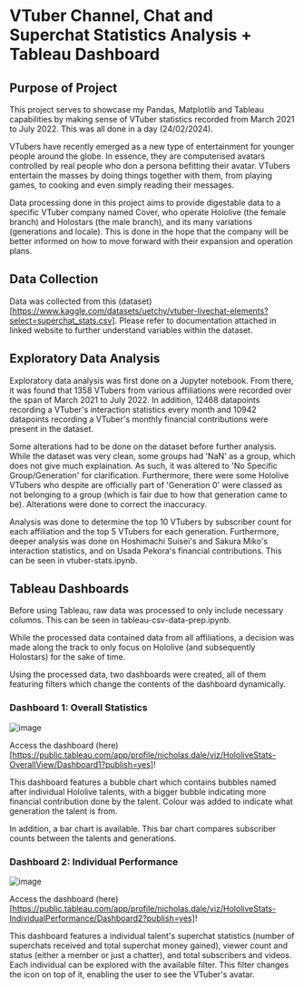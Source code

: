 # VTuber Channel, Chat and Superchat Statistics Analysis + Tableau Dashboard

## Purpose of Project
This project serves to showcase my Pandas, Matplotlib and Tableau capabilities by making sense
of VTuber statistics recorded from March 2021 to July 2022. This was all done in a day (24/02/2024).

VTubers have recently emerged as a new type of entertainment for younger people around the
globe. In essence, they are computerised avatars controlled by real people who don a persona
befitting their avatar. VTubers entertain the masses by doing things together with them, from
playing games, to cooking and even simply reading their messages.

Data processing done in this project aims to provide digestable data to a specific VTuber company named
Cover, who operate Hololive (the female branch) and Holostars (the male branch), and its many
variations (generations and locale). This is done in the hope that the company will be better
informed on how to move forward with their expansion and operation plans.

## Data Collection
Data was collected from this (dataset)[https://www.kaggle.com/datasets/uetchy/vtuber-livechat-elements?select=superchat_stats.csv]. Please refer to documentation attached in linked website to further understand variables within the dataset.

## Exploratory Data Analysis
Exploratory data analysis was first done on a Jupyter notebook. From there, it was found that 1358 VTubers from various affiliations were recorded over the span of March 2021 to July 2022.
In addition, 12468 datapoints recording a VTuber's interaction statistics every month and 10942 datapoints recording a VTuber's monthly financial contributions were present in the dataset.

Some alterations had to be done on the dataset before further analysis. While the dataset was very clean, some groups had 'NaN' as a group, which does not give much explaination. As such,
it was altered to 'No Specific Group/Generation' for clarification. Furthermore, there were some Hololive VTubers who despite are officially part of 'Generation 0' were classed as not
belonging to a group (which is fair due to how that generation came to be). Alterations were done to correct the inaccuracy.

Analysis was done to determine the top 10 VTubers by subscriber count for each affiliation and the top 5 VTubers for each generation. Furthermore, deeper analysis was done on Hoshimachi Suisei's and
Sakura Miko's interaction statistics, and on Usada Pekora's financial contributions. This can be seen in vtuber-stats.ipynb.

## Tableau Dashboards
Before using Tableau, raw data was processed to only include necessary columns. This can be seen in tableau-csv-data-prep.ipynb.

While the processed data contained data from all affiliations, a decision was made along the track to only focus on Hololive (and subsequently Holostars) for the sake of time.

Using the processed data, two dashboards were created, all of them featuring filters which change the contents of the dashboard dynamically.

### Dashboard 1: Overall Statistics

![image](https://github.com/falconpunch082/industry-application/assets/26648391/f0feadcf-a12d-4627-802e-eac3d46a91bb)

Access the dashboard (here)[https://public.tableau.com/app/profile/nicholas.dale/viz/HololiveStats-OverallView/Dashboard1?publish=yes]!

This dashboard features a bubble chart which contains bubbles named after individual Hololive talents, with a bigger bubble indicating more financial contribution done by the talent. Colour was added to indicate
what generation the talent is from.

In addition, a bar chart is available. This bar chart compares subscriber counts between the talents and generations.

### Dashboard 2: Individual Performance

![image](https://github.com/falconpunch082/industry-application/assets/26648391/72140116-7c2a-4f86-93f7-a587b5790e01)

Access the dashboard (here)[https://public.tableau.com/app/profile/nicholas.dale/viz/HololiveStats-IndividualPerformance/Dashboard2?publish=yes]!

This dashboard features a individual talent's superchat statistics (number of superchats received and total superchat money gained), viewer count and status (either a member or just a chatter), and total subscribers
and videos. Each individual can be explored with the available filter. This filter changes the icon on top of it, enabling the user to see the VTuber's avatar.
